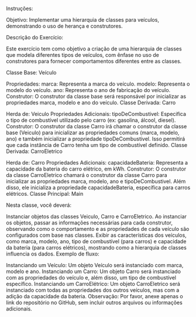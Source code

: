 Instruções:

Objetivo: Implementar uma hierarquia de classes para veículos, demonstrando o uso de herança e construtores.

Descrição do Exercício:

Este exercício tem como objetivo a criação de uma hierarquia de classes que modela diferentes tipos de veículos, com ênfase no uso de construtores para fornecer comportamentos diferentes entre as classes.

Classe Base: Veículo

Propriedades:
marca: Representa a marca do veículo.
modelo: Representa o modelo do veículo.
ano: Representa o ano de fabricação do veículo.
Construtor: O construtor da classe base será responsável por inicializar as propriedades marca, modelo e ano do veículo.
Classe Derivada: Carro

Herda de: Veiculo
Propriedades Adicionais:
tipoDeCombustivel: Especifica o tipo de combustível utilizado pelo carro (ex: gasolina, álcool, diesel).
Construtor: O construtor da classe Carro irá chamar o construtor da classe base (Veiculo) para inicializar as propriedades comuns (marca, modelo, ano) e também inicializar a propriedade tipoDeCombustivel. Isso permitirá que cada instância de Carro tenha um tipo de combustível definido.
Classe Derivada: CarroEletrico

Herda de: Carro
Propriedades Adicionais:
capacidadeBateria: Representa a capacidade da bateria do carro elétrico, em kWh.
Construtor: O construtor da classe CarroEletrico chamará o construtor da classe Carro para inicializar as propriedades marca, modelo, ano e tipoDeCombustivel. Além disso, ele inicializa a propriedade capacidadeBateria, específica para carros elétricos.
Classe Principal: Main

Nesta classe, você deverá:

Instanciar objetos das classes Veiculo, Carro e CarroEletrico.
Ao instanciar os objetos, passar as informações necessárias para cada construtor, observando como o comportamento e as propriedades de cada veículo são configurados com base nas classes.
Exibir as características dos veículos, como marca, modelo, ano, tipo de combustível (para carros) e capacidade da bateria (para carros elétricos), mostrando como a hierarquia de classes influencia os dados.
Exemplo de fluxo:

Instanciando um Veículo: Um objeto Veículo será instanciado com marca, modelo e ano.
Instanciando um Carro: Um objeto Carro será instanciado com as propriedades do veículo e, além disso, um tipo de combustível específico.
Instanciando um CarroElétrico: Um objeto CarroEletrico será instanciado com todas as propriedades dos outros veículos, mas com a adição da capacidade da bateria.
Observação: Por favor, anexe apenas o link do repositório no GitHub, sem incluir outros arquivos ou informações adicionais.